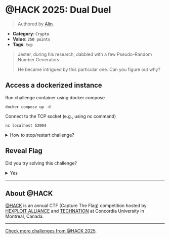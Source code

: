 # @HACK 2025: Dual Duel

> Authored by [Alin](https://github.com/serbancaia).

- **Category**: `Crypto`
- **Value**: `250 points`
- **Tags**: `tcp`

> Jester, during his research, dabbled with a few Pseudo-Random Number Generators.
> 
> He became intrigued by this particular one. Can you figure out why?
> 

## Access a dockerized instance

Run challenge container using docker compose
```
docker compose up -d
```
Connect to the TCP socket (e.g., using nc command)
```
nc localhost 52004 
```
<details>
<summary>
How to stop/restart challenge?
</summary>

To stop the challenge run
```
docker compose stop
```
To restart the challenge run
```
docker compose restart
```

</details>


## Reveal Flag

Did you try solving this challenge?
<details>
<summary>
Yes
</summary>

Did you **REALLY** try solving this challenge?

<details>
<summary>
Yes, I promise!
</summary>

Flag: `ATHACKCTF{Sn0wden_walk3d_thr0ugh_the_Shumlow_Ferguson_backd0or}`

</details>
</details>


---

## About @HACK
[@HACK](https://athackctf.com/) is an annual CTF (Capture The Flag) competition hosted by [HEXPLOIT ALLIANCE](https://hexploit-alliance.com/) and [TECHNATION](https://technationcanada.ca/) at Concordia University in Montreal, Canada.

---
[Check more challenges from @HACK 2025](https://github.com/athack-ctf/AtHackCTF-2025-Challenges).
